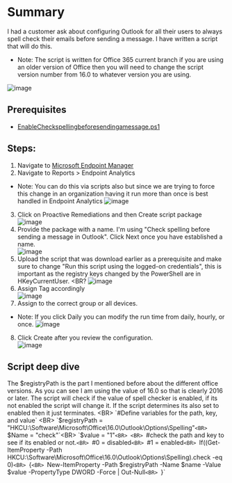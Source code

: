 # Summary
I had a customer ask about configuring Outlook for all their users to always spell check their emails before sending a message. I have written a script that will do this.

* Note: The script is written for Office 365 current branch if you are using an older version of Office then you will need to change the script version number from 16.0 to whatever version you are using.

![image](https://user-images.githubusercontent.com/61195587/166957927-308c1f95-b87a-4f8e-b0f1-83457e558119.png)

## Prerequisites
* [EnableCheckspellingbeforesendingamessage.ps1](https://github.com/mattnovitsch/M365/blob/main/Checkspellingbeforesendingamessage/EnableCheckspellingbeforesendingamessage.ps1)

## Steps:
1. Navigate to [Microsoft Endpoint Manager](http://endpoint.microsoft.com)
2. Navigate to Reports > Endpoint Analytics
* Note: You can do this via scripts also but since we are trying to force this change in an organization having it run more than once is best handled in Endpoint Analytics
![image](https://user-images.githubusercontent.com/61195587/166960098-db8e95fa-3a83-47ce-b7b5-13a35afc4955.png)
3. Click on Proactive Remediations and then Create script package <BR>
![image](https://user-images.githubusercontent.com/61195587/166960369-4b4949d4-3f58-42dc-90c2-c6b635a8bd27.png)
4. Provide the package with a name. I'm using "Check spelling before sending a message in Outlook". Click Next once you have established a name. <BR>
![image](https://user-images.githubusercontent.com/61195587/166960530-81b0df86-0c61-4375-a7a2-9117f0a08f0d.png)
5. Upload the script that was download earlier as a prerequisite and make sure to change "Run this script using the logged-on credentials", this is important as the registry keys changed by the PowerShell are in HKeyCurrentUser. <BR?
![image](https://user-images.githubusercontent.com/61195587/166961579-2bfdd096-71fa-4edf-a7f4-1144ba3640bf.png)
6. Assign Tag accordingly <BR>
![image](https://user-images.githubusercontent.com/61195587/166966275-b66aa967-f9d2-44bd-aa53-cb622f880876.png)
7. Assign to the correct group or all devices.
* Note: If you click Daily you can modify the run time from daily, hourly, or once. 
![image](https://user-images.githubusercontent.com/61195587/166966457-713f1074-0735-4984-b8b5-7240dabfaf4d.png)
8. Click Create after you review the configuration. <BR>
![image](https://user-images.githubusercontent.com/61195587/166966812-7a44c0f6-83ed-4a97-b83e-e01e97b9e408.png)

## Script deep dive
The $registryPath is the part I mentioned before about the different office versions. As you can see I am using the value of 16.0 so that is clearly 2016 or later. The script will check if the value of spell checker is enabled, if its not enabled the script will change it. If the script determines its also set to enabled then it just terminates. <BR> 
`#Define variables for the path, key, and value` <BR>
`$registryPath = "HKCU:\Software\Microsoft\Office\16.0\Outlook\Options\Spelling"`<BR>
`$Name = "check"`<BR>
`$value = "1"`<BR>
<BR>
`#check the path and key to see if its enabled or not.`<BR>
`#0 = disabled`<BR>
`#1 = enabled`<BR>
`If((Get-ItemProperty -Path HKCU:\Software\Microsoft\Office\16.0\Outlook\Options\Spelling\).check -eq 0)`<BR>
`{`<BR>
    `New-ItemProperty -Path $registryPath -Name $name -Value $value -PropertyType DWORD -Force | Out-Null`<BR>
`}`<BR>

